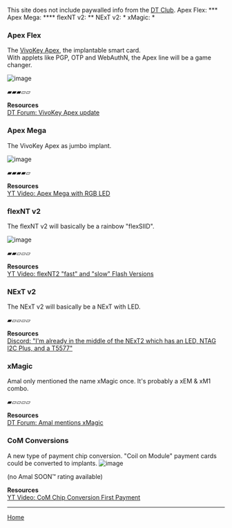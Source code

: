 This site does not include paywalled info from the [DT Club](https://doeum.dangerousthings.com/s).
Apex Flex: ***
Apex Mega: ****
flexNT v2: **
NExT v2: *
xMagic: *
### Apex Flex
The [VivoKey Apex](https://vivokey.com/apex), the implantable smart card.  
With applets like PGP, OTP and WebAuthN, the Apex line will be a game changer.

![image](https://user-images.githubusercontent.com/95120860/143735594-94894cb2-52c4-4a3e-8832-6c758d918fd6.png)

▰▰▰▱▱

**Resources**  
[DT Forum: VivoKey Apex update](https://forum.dangerousthings.com/t/vivokey-apex-update/8850)  

### Apex Mega
The VivoKey Apex as jumbo implant.

![image](https://user-images.githubusercontent.com/95120860/143735443-88549d88-a633-404a-834a-3148570540a5.png)

▰▰▰▰▱

**Resources**  
[YT Video: Apex Mega with RGB LED](https://www.youtube.com/watch?v=7fXVBj6Pt9E)

### flexNT v2
The flexNT v2 will basically be a rainbow "flexSIID".

![image](https://user-images.githubusercontent.com/95120860/143735424-b8082156-40d8-4daa-bdff-4d40e902d5b2.png)

▰▰▱▱▱

**Resources**  
[YT Video: flexNT2 "fast" and "slow" Flash Versions](https://www.youtube.com/watch?v=PIb9lqYM2UI)

### NExT v2
The NExT v2 will basically be a NExT with LED.

▰▱▱▱▱

**Resources**  
[Discord: "I'm already in the middle of the NExT2 which has an LED, NTAG I2C Plus, and a T5577"](https://www.youtube.com/watch?v=PIb9lqYM2UI)

### xMagic
Amal only mentioned the name xMagic once. It's probably a xEM & xM1 combo.  

▰▱▱▱▱

**Resources**  
[DT Forum: Amal mentions xMagic](https://forum.dangerousthings.com/t/the-anti-derailment-thread-hijacking-thread/5860/8225)

### CoM Conversions
A new type of payment chip conversion. "Coil on Module" payment cards could be converted to implants.
![image](https://user-images.githubusercontent.com/95120860/143735327-ce3055c0-9ca9-498d-b98d-660cdde2e2eb.png)

(no Amal SOON™ rating available)

**Resources**  
[YT Video: CoM Chip Conversion First Payment](https://www.youtube.com/watch?v=Xr4uPm84-8k)

---

[Home](/)
